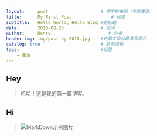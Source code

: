 ```yaml
---
layout:     post                    # 使用的布局（不需要改）
title:      My First Post               # 标题 
subtitle:   Hello World, Hello Blog #副标题
date:       2018-08-23              # 时间
author:     Henry                      # 作者
header-img: img/post-bg-2015.jpg    #这篇文章标题背景图片
catalog: true                       # 是否归档
tags:                               #标签
    - 生活
---
```


## Hey
>哈哈！这是我的第一篇博客。

## Hi
>![MarkDown示例图片](https://i.loli.net/2018/08/23/5b7e2f7bbf353.jpg)
